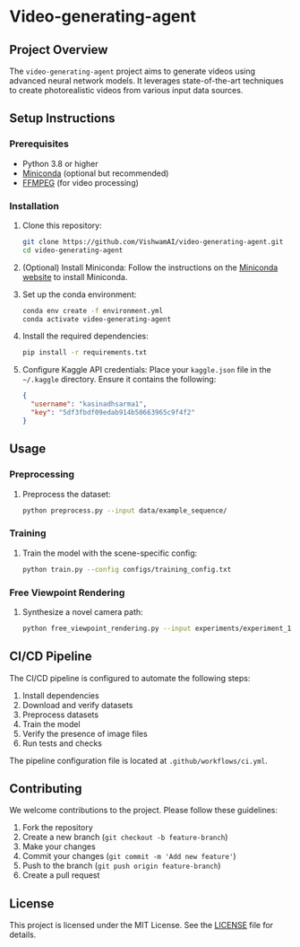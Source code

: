 # Video-generating-agent

## Project Overview

The `video-generating-agent` project aims to generate videos using advanced neural network models. It leverages state-of-the-art techniques to create photorealistic videos from various input data sources.

## Setup Instructions

### Prerequisites

- Python 3.8 or higher
- [Miniconda](https://docs.conda.io/en/latest/miniconda.html) (optional but recommended)
- [FFMPEG](https://ffmpeg.org/download.html) (for video processing)

### Installation

1. Clone this repository:
   ```bash
   git clone https://github.com/VishwamAI/video-generating-agent.git
   cd video-generating-agent
   ```

2. (Optional) Install Miniconda:
   Follow the instructions on the [Miniconda website](https://docs.conda.io/en/latest/miniconda.html) to install Miniconda.

3. Set up the conda environment:
   ```bash
   conda env create -f environment.yml
   conda activate video-generating-agent
   ```

4. Install the required dependencies:
   ```bash
   pip install -r requirements.txt
   ```

5. Configure Kaggle API credentials:
   Place your `kaggle.json` file in the `~/.kaggle` directory. Ensure it contains the following:
   ```json
   {
     "username": "kasinadhsarma1",
     "key": "5df3fbdf09edab914b50663965c9f4f2"
   }
   ```

## Usage

### Preprocessing

1. Preprocess the dataset:
   ```bash
   python preprocess.py --input data/example_sequence/
   ```

### Training

1. Train the model with the scene-specific config:
   ```bash
   python train.py --config configs/training_config.txt
   ```

### Free Viewpoint Rendering

1. Synthesize a novel camera path:
   ```bash
   python free_viewpoint_rendering.py --input experiments/experiment_1/ --deformations train --camera_path fixed --fixed_view 10
   ```

## CI/CD Pipeline

The CI/CD pipeline is configured to automate the following steps:

1. Install dependencies
2. Download and verify datasets
3. Preprocess datasets
4. Train the model
5. Verify the presence of image files
6. Run tests and checks

The pipeline configuration file is located at `.github/workflows/ci.yml`.

## Contributing

We welcome contributions to the project. Please follow these guidelines:

1. Fork the repository
2. Create a new branch (`git checkout -b feature-branch`)
3. Make your changes
4. Commit your changes (`git commit -m 'Add new feature'`)
5. Push to the branch (`git push origin feature-branch`)
6. Create a pull request

## License

This project is licensed under the MIT License. See the [LICENSE](LICENSE) file for details.

